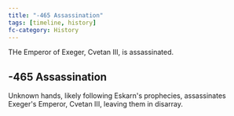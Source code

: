 ```yaml
---
title: "-465 Assassination"
tags: [timeline, history]
fc-category: History
---
```

<span class='ob-timelines'
	data-date='-465-00-00-00'
	data-title='Assassination'
	data-class='orange'>THe Emperor of Exeger, Cvetan III, is assassinated.</span>
## -465 Assassination
Unknown hands, likely following Eskarn's prophecies, assassinates Exeger's Emperor, Cvetan III, leaving them in disarray.

